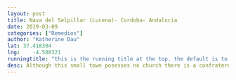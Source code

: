 ```yaml
---
layout: post
title: Nava del Selpillar (Lucena)- Cordoba- Andalucia
date: 2019-03-09
categories: ["Remedios"]
author: "Katherine Dau"
lat: 37.418304
lng: 	-4.588321
runningtitle: "this is the running title at the top. the default is to display the site title, so to activate the running title you will need to uncomment in the post.html layout"
desc: Although this small town posesses no church there is a confraternity of Los Remedios. The image iteslf is housed in nearby Lucena.
---
```


